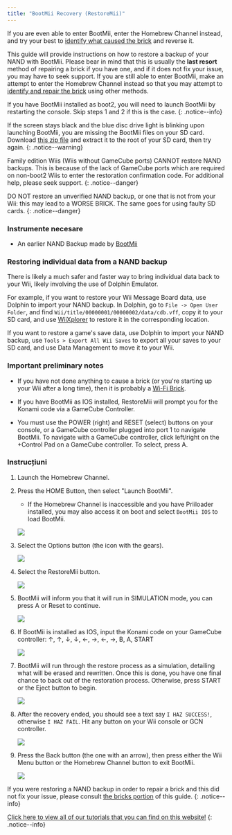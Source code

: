 ```yaml
---
title: "BootMii Recovery (RestoreMii)"
---
```


If you are even able to enter BootMii, enter the Homebrew Channel instead, and try your best to [identify what caused the brick](bricks) and reverse it.

This guide will provide instructions on how to restore a backup of your NAND with BootMii. Please bear in mind that this is usually the <strong>last resort</strong> method of repairing a brick if you have one, and if it does not fix your issue, you may have to seek support. If you are still able to enter BootMii, make an attempt to enter the Homebrew Channel instead so that you may attempt to [identify and repair the brick](bricks) using other methods.

If you have BootMii installed as boot2, you will need to launch BootMii by restarting the console. Skip steps 1 and 2 if this is the case.
{: .notice--info}

If the screen stays black and the blue disc drive light is blinking upon launching BootMii, you are missing the BootMii files on your SD card. Download [this zip file](https://static.hackmii.com/bootmii_sd_files.zip) and extract it to the root of your SD card, then try again.
{: .notice--warning}


Family edition Wiis (Wiis without GameCube ports) CANNOT restore NAND backups. This is because of the lack of GameCube ports which are required on non-boot2 Wiis to enter the restoration confirmation code. For additional help, please seek support.
{: .notice--danger}

DO NOT restore an unverified NAND backup, or one that is not from your Wii: this may lead to a WORSE BRICK. The same goes for using faulty SD cards.
{: .notice--danger}

### Instrumente necesare

* An earlier NAND Backup made by [BootMii](bootmii)

### Restoring individual data from a NAND backup

There is likely a much safer and faster way to bring individual data back to your Wii, likely involving the use of Dolphin Emulator.

For example, if you want to restore your Wii Message Board data, use Dolphin to import your NAND backup. In Dolphin, go to `File -> Open User Folder`, and find `Wii/title/00000001/00000002/data/cdb.vff`, copy it to your SD card, and use [WiiXplorer](https://oscwii.org/library/app/wiixplorer) to restore it in the corresponding location.

If you want to restore a game's save data, use Dolphin to import your NAND backup, use `Tools > Export All Wii Saves` to export all your saves to your SD card, and use Data Management to move it to your Wii.

### Important preliminary notes

+ If you have not done anything to cause a brick (or you're starting up your Wii after a long time), then it is probably a [Wi-Fi Brick](bricks#wi-fi-brick).

+ If you have BootMii as IOS installed, RestoreMii will prompt you for the Konami code via a GameCube Controller.

+ You must use the POWER (right) and RESET (select) buttons on your console, or a GameCube controller plugged into port 1 to navigate BootMii. To navigate with a GameCube controller, click left/right on the +Control Pad on a GameCube controller. To select, press A.

### Instrucțiuni

1. Launch the Homebrew Channel.
1. Press the HOME Button, then select "Launch BootMii".
    + If the Homebrew Channel is inaccessible and you have Priiloader installed, you may also access it on boot and select `BootMii IOS` to load BootMii.

    ![](/images/bootmii/BootMii_HBC.png)

1. Select the Options button (the icon with the gears).

    ![](/images/bootmii/BootMii_Gears.png)

1. Select the RestoreMii button.

    ![](/images/bootmii/BootMii_Restore.png)

1. BootMii will inform you that it will run in SIMULATION mode, you can press A or Reset to continue.

    ![](/images/bootmii/BootMii_NAND_Simulation.png)

1. If BootMii is installed as IOS, input the Konami code on your GameCube controller: ↑, ↑, ↓, ↓, ←, →, ←, →, B, A, START

    ![](/images/bootmii/BootMii_NAND_Konami.png)

1. BootMii will run through the restore process as a simulation, detailing what will be erased and rewritten. Once this is done, you have one final chance to back out of the restoration process. Otherwise, press START or the Eject button to begin.

    ![](/images/bootmii/BootMii_NAND_Restore.png)

1. After the recovery ended, you should see a text say `I HAZ SUCCESS!`, otherwise `I HAZ FAIL`. Hit any button on your Wii console or GCN controller.

    ![](/images/bootmii/BootMii_NAND_Restore_Success.png)

1. Press the Back button (the one with an arrow), then press either the Wii Menu button or the Homebrew Channel button to exit BootMii.

    ![](/images/bootmii/BootMii_Return.png)

If you were restoring a NAND backup in order to repair a brick and this did not fix your issue, please consult [the bricks portion](bricks) of this guide.
{: .notice--info}

[Click here to view all of our tutorials that you can find on this website!](site-navigation)
{: .notice--info}
